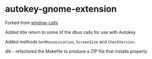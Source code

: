 # autokey-gnome-extension

Forked from [window-calls](https://github.com/ickyicky/window-calls)

Added title return to some of the dbus calls for use with Autokey.

Added methods `GetMouseLocation`, `ScreenSize` and `CheckVersion`.

dlk - refactored the Makefile to produce a ZIP file that installs properly

